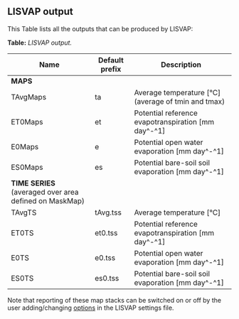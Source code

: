 ## LISVAP output

This Table lists all the outputs that can be produced by LISVAP:  

**Table:** *LISVAP output.*

| Name                                                    | Default prefix | Description                                         |
| ------------------------------------------------------- | -------------- | --------------------------------------------------- |
| **MAPS**                                                |                |                                                     |
| TAvgMaps                                                | ta             | Average temperature [°C] (average of tmin and tmax) |
| ET0Maps                                                 | et             | Potential reference evapotranspiration [mm day^-^1] |
| E0Maps                                                  | e              | Potential open water evaporation [mm day^-^1]       |
| ES0Maps                                                 | es             | Potential bare-soil soil evaporation [mm day^-^1]   |
| **TIME SERIES** (averaged over area defined on MaskMap) |                |                                                     |
| TAvgTS                                                  | tAvg.tss       | Average temperature [°C]                            |
| ET0TS                                                   | et0.tss        | Potential reference evapotranspiration [mm day^-^1] |
| E0TS                                                    | e0.tss         | Potential open water evaporation [mm day^-^1]       |
| ES0TS                                                   | es0.tss        | Potential bare-soil soil evaporation [mm day^-^1]   |


Note that reporting of these map stacks can be switched on or off by the user adding/changing [options](/lisflood-lisvap/3_2_LISVAP_settingsfile#options) in the LISVAP settings file.
